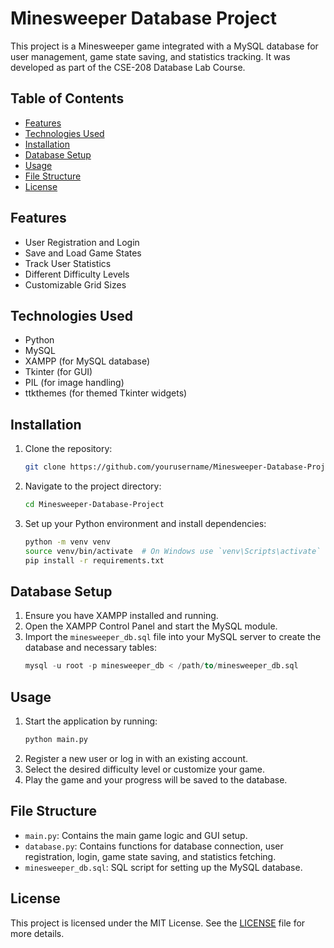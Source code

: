 # Minesweeper Database Project

This project is a Minesweeper game integrated with a MySQL database for user management, game state saving, and statistics tracking. It was developed as part of the CSE-208 Database Lab Course.

## Table of Contents

- [Features](#features)
- [Technologies Used](#technologies-used)
- [Installation](#installation)
- [Database Setup](#database-setup)
- [Usage](#usage)
- [File Structure](#file-structure)
- [License](#license)

## Features

- User Registration and Login
- Save and Load Game States
- Track User Statistics
- Different Difficulty Levels
- Customizable Grid Sizes

## Technologies Used

- Python
- MySQL
- XAMPP (for MySQL database)
- Tkinter (for GUI)
- PIL (for image handling)
- ttkthemes (for themed Tkinter widgets)

## Installation

1. Clone the repository:
    ```bash
    git clone https://github.com/yourusername/Minesweeper-Database-Project.git
    ```
2. Navigate to the project directory:
    ```bash
    cd Minesweeper-Database-Project
    ```
3. Set up your Python environment and install dependencies:
    ```bash
    python -m venv venv
    source venv/bin/activate  # On Windows use `venv\Scripts\activate`
    pip install -r requirements.txt
    ```

## Database Setup

1. Ensure you have XAMPP installed and running.
2. Open the XAMPP Control Panel and start the MySQL module.
3. Import the `minesweeper_db.sql` file into your MySQL server to create the database and necessary tables:
    ```sql
    mysql -u root -p minesweeper_db < /path/to/minesweeper_db.sql
    ```

## Usage

1. Start the application by running:
    ```bash
    python main.py
    ```
2. Register a new user or log in with an existing account.
3. Select the desired difficulty level or customize your game.
4. Play the game and your progress will be saved to the database.

## File Structure

- `main.py`: Contains the main game logic and GUI setup.
- `database.py`: Contains functions for database connection, user registration, login, game state saving, and statistics fetching.
- `minesweeper_db.sql`: SQL script for setting up the MySQL database.

## License

This project is licensed under the MIT License. See the [LICENSE](LICENSE) file for more details.
